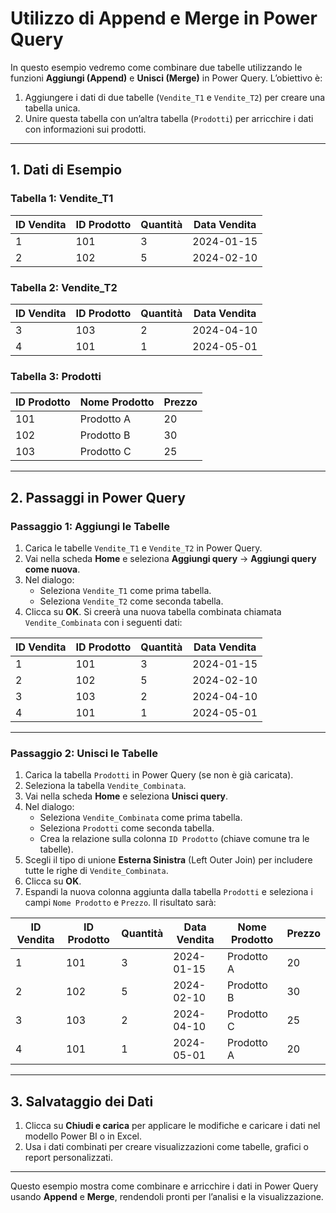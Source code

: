 # Utilizzo di Append e Merge in Power Query

In questo esempio vedremo come combinare due tabelle utilizzando le funzioni **Aggiungi (Append)** e **Unisci (Merge)** in Power Query. L’obiettivo è:
1. Aggiungere i dati di due tabelle (`Vendite_T1` e `Vendite_T2`) per creare una tabella unica.
2. Unire questa tabella con un’altra tabella (`Prodotti`) per arricchire i dati con informazioni sui prodotti.

---

## 1. Dati di Esempio

### Tabella 1: Vendite_T1
| ID Vendita | ID Prodotto | Quantità | Data Vendita |
|------------|-------------|----------|--------------|
| 1          | 101         | 3        | 2024-01-15   |
| 2          | 102         | 5        | 2024-02-10   |

### Tabella 2: Vendite_T2
| ID Vendita | ID Prodotto | Quantità | Data Vendita |
|------------|-------------|----------|--------------|
| 3          | 103         | 2        | 2024-04-10   |
| 4          | 101         | 1        | 2024-05-01   |

### Tabella 3: Prodotti
| ID Prodotto | Nome Prodotto | Prezzo |
|-------------|---------------|--------|
| 101         | Prodotto A    | 20     |
| 102         | Prodotto B    | 30     |
| 103         | Prodotto C    | 25     |

---

## 2. Passaggi in Power Query

### **Passaggio 1: Aggiungi le Tabelle**
1. Carica le tabelle `Vendite_T1` e `Vendite_T2` in Power Query.
2. Vai nella scheda **Home** e seleziona **Aggiungi query** → **Aggiungi query come nuova**.
3. Nel dialogo:
   - Seleziona `Vendite_T1` come prima tabella.
   - Seleziona `Vendite_T2` come seconda tabella.
4. Clicca su **OK**. Si creerà una nuova tabella combinata chiamata `Vendite_Combinata` con i seguenti dati:

| ID Vendita | ID Prodotto | Quantità | Data Vendita |
|------------|-------------|----------|--------------|
| 1          | 101         | 3        | 2024-01-15   |
| 2          | 102         | 5        | 2024-02-10   |
| 3          | 103         | 2        | 2024-04-10   |
| 4          | 101         | 1        | 2024-05-01   |

---

### **Passaggio 2: Unisci le Tabelle**
1. Carica la tabella `Prodotti` in Power Query (se non è già caricata).
2. Seleziona la tabella `Vendite_Combinata`.
3. Vai nella scheda **Home** e seleziona **Unisci query**.
4. Nel dialogo:
   - Seleziona `Vendite_Combinata` come prima tabella.
   - Seleziona `Prodotti` come seconda tabella.
   - Crea la relazione sulla colonna `ID Prodotto` (chiave comune tra le tabelle).
5. Scegli il tipo di unione **Esterna Sinistra** (Left Outer Join) per includere tutte le righe di `Vendite_Combinata`.
6. Clicca su **OK**.
7. Espandi la nuova colonna aggiunta dalla tabella `Prodotti` e seleziona i campi `Nome Prodotto` e `Prezzo`. Il risultato sarà:

| ID Vendita | ID Prodotto | Quantità | Data Vendita | Nome Prodotto | Prezzo |
|------------|-------------|----------|--------------|---------------|--------|
| 1          | 101         | 3        | 2024-01-15   | Prodotto A    | 20     |
| 2          | 102         | 5        | 2024-02-10   | Prodotto B    | 30     |
| 3          | 103         | 2        | 2024-04-10   | Prodotto C    | 25     |
| 4          | 101         | 1        | 2024-05-01   | Prodotto A    | 20     |

---

## 3. Salvataggio dei Dati
1. Clicca su **Chiudi e carica** per applicare le modifiche e caricare i dati nel modello Power BI o in Excel.
2. Usa i dati combinati per creare visualizzazioni come tabelle, grafici o report personalizzati.

---

Questo esempio mostra come combinare e arricchire i dati in Power Query usando **Append** e **Merge**, rendendoli pronti per l’analisi e la visualizzazione.
